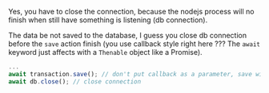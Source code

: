 Yes, you have to close the connection, because the nodejs process will no finish when still have something is listening (db connection).

The data be not saved to the database, I guess you close db connection before the `save` action finish (you use callback style right here ??? The `await` keyword just affects with a `Thenable` object like a Promise).

```js
...
await transaction.save(); // don't put callback as a parameter, save will return a Promise
await db.close(); // close connection
```

